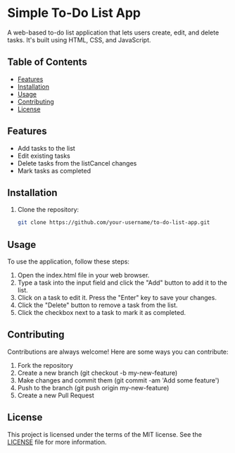 # Simple To-Do List App

A web-based to-do list application that lets users create, edit, and delete tasks. It's built using HTML, CSS, and JavaScript.

## Table of Contents

- [Features](#features)
- [Installation](#installation)
- [Usage](#usage)
- [Contributing](#contributing)
- [License](#license)


## Features

- Add tasks to the list
- Edit existing tasks
- Delete tasks from the listCancel changes
- Mark tasks as completed

## Installation

1. Clone the repository:

   ```sh
   git clone https://github.com/your-username/to-do-list-app.git

## Usage

To use the application, follow these steps:

1. Open the index.html file in your web browser.
2. Type a task into the input field and click the "Add" button to add it to the list.
3. Click on a task to edit it. Press the "Enter" key to save your changes.
4. Click the "Delete" button to remove a task from the list.
5. Click the checkbox next to a task to mark it as completed.

## Contributing

Contributions are always welcome! Here are some ways you can contribute:

1. Fork the repository
2. Create a new branch (git checkout -b my-new-feature)
3. Make changes and commit them (git commit -am 'Add some feature')
4. Push to the branch (git push origin my-new-feature)
5. Create a new Pull Request

## License

This project is licensed under the terms of the MIT license. See the [LICENSE](LICENSE) file for more information.
